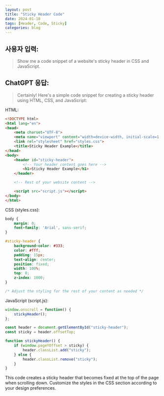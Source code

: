 ```yaml
---
layout: post
title: "Sticky Header Code"
date: 2024-01-18
tags: [Header, Code, Sticky]
categories: blog
---
```


## 사용자 입력:
> Show me a code snippet of a website's sticky header in CSS and JavaScript.

## ChatGPT 응답:
> Certainly! Here's a simple code snippet for creating a sticky header using HTML, CSS, and JavaScript:

HTML:
```html
<!DOCTYPE html>
<html lang="en">
<head>
    <meta charset="UTF-8">
    <meta name="viewport" content="width=device-width, initial-scale=1.0">
    <link rel="stylesheet" href="styles.css">
    <title>Sticky Header Example</title>
</head>
<body>
    <header id="sticky-header">
        <!-- Your header content goes here -->
        <h1>Sticky Header Example</h1>
    </header>

    <!-- Rest of your website content -->

    <script src="script.js"></script>
</body>
</html>
```

CSS (styles.css):
```css
body {
    margin: 0;
    font-family: 'Arial', sans-serif;
}

#sticky-header {
    background-color: #333;
    color: #fff;
    padding: 15px;
    text-align: center;
    position: fixed;
    width: 100%;
    top: 0;
    z-index: 1000;
}

/* Adjust the styling for the rest of your content as needed */
```

JavaScript (script.js):
```javascript
window.onscroll = function() {
    stickyHeader();
};

const header = document.getElementById("sticky-header");
const sticky = header.offsetTop;

function stickyHeader() {
    if (window.pageYOffset > sticky) {
        header.classList.add("sticky");
    } else {
        header.classList.remove("sticky");
    }
}
```

This code creates a sticky header that becomes fixed at the top of the page when scrolling down. Customize the styles in the CSS section according to your design preferences.

